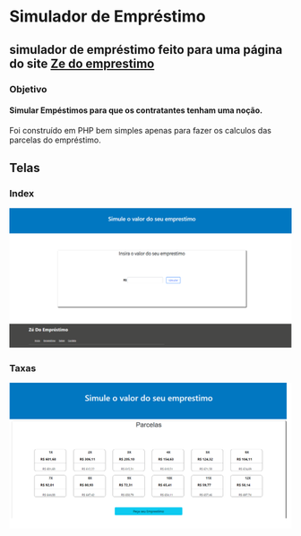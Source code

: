 # Simulador de Empréstimo
## simulador de empréstimo feito para uma página do site [Ze do emprestimo](https://www.zedoemprestimo.com.br) 

### Objetivo
#### Simular Empéstimos para que os contratantes tenham uma noção.
Foi construído em PHP bem simples apenas para fazer os calculos das parcelas do empréstimo.

## Telas 

### Index
![Index do site](index.png)

### Taxas
![Parcelas](calculo.png)